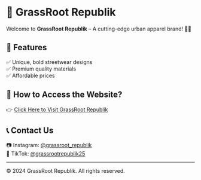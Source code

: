 # 🌿 GrassRoot Republik

Welcome to **GrassRoot Republik** – A cutting-edge urban apparel brand! 👕🔥

## 📌 Features
✅ Unique, bold streetwear designs  
✅ Premium quality materials  
✅ Affordable prices  

## 🚀 How to Access the Website?
👉 [Click Here to Visit GrassRoot Republik](https://Madeofblqck.github.io/GrassRootRepublik/)


## 📞 Contact Us
📷 Instagram: [@grassroot_republik](https://www.instagram.com/grassroot_republik/)  
🎵 TikTok: [@grassrootrepublik25](https://www.tiktok.com/@grassrootrepublik25)  

---
© 2024 GrassRoot Republik. All rights reserved.
